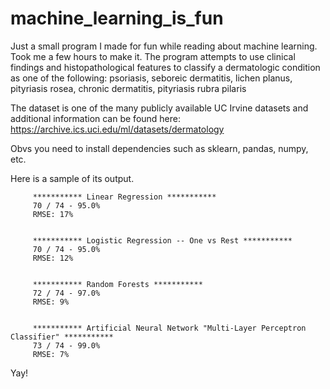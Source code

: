 # machine_learning_is_fun

Just a small program I made for fun while reading about machine learning.  Took me a few hours to make it.
The program attempts to use clinical findings and histopathological features to classify a dermatologic condition as one of the following:
psoriasis, seboreic dermatitis, lichen planus, pityriasis rosea, chronic dermatitis, pityriasis rubra pilaris


The dataset is one of the many publicly available UC Irvine datasets and additional information can be found  here:
https://archive.ics.uci.edu/ml/datasets/dermatology


Obvs you need to install dependencies such as sklearn, pandas, numpy, etc.


Here is a sample of its output.

         *********** Linear Regression ***********
         70 / 74 - 95.0%
         RMSE: 17%


         *********** Logistic Regression -- One vs Rest ***********
         70 / 74 - 95.0%
         RMSE: 12%


         *********** Random Forests ***********
         72 / 74 - 97.0%
         RMSE: 9%


         *********** Artificial Neural Network "Multi-Layer Perceptron Classifier" ***********
         73 / 74 - 99.0%
         RMSE: 7%



Yay!

